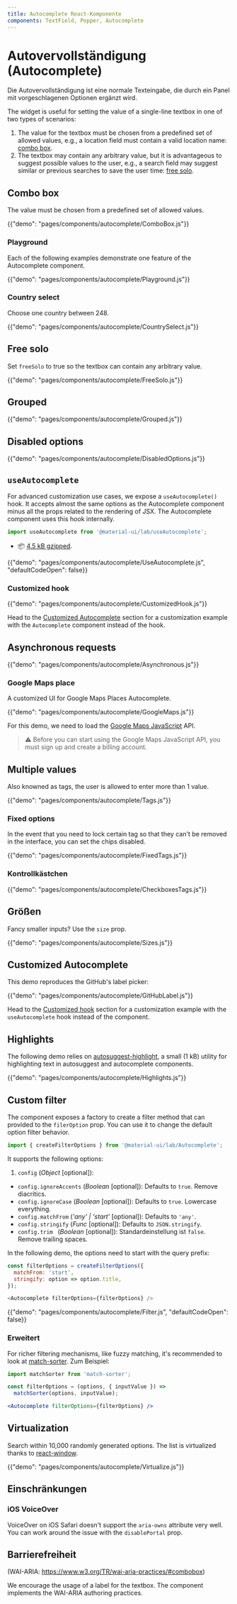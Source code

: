 ```yaml
---
title: Autocomplete React-Komponente
components: TextField, Popper, Autocomplete
---
```


# Autovervollständigung (Autocomplete)

<p class="description">Die Autovervollständigung ist eine normale Texteingabe, die durch ein Panel mit vorgeschlagenen Optionen ergänzt wird.</p>

The widget is useful for setting the value of a single-line textbox in one of two types of scenarios:

1. The value for the textbox must be chosen from a predefined set of allowed values, e.g., a location field must contain a valid location name: [combo box](#combo-box).
2. The textbox may contain any arbitrary value, but it is advantageous to suggest possible values to the user, e.g., a search field may suggest similar or previous searches to save the user time: [free solo](#free-solo).

## Combo box

The value must be chosen from a predefined set of allowed values.

{{"demo": "pages/components/autocomplete/ComboBox.js"}}

### Playground

Each of the following examples demonstrate one feature of the Autocomplete component.

{{"demo": "pages/components/autocomplete/Playground.js"}}

### Country select

Choose one country between 248.

{{"demo": "pages/components/autocomplete/CountrySelect.js"}}

## Free solo

Set `freeSolo` to true so the textbox can contain any arbitrary value.

{{"demo": "pages/components/autocomplete/FreeSolo.js"}}

## Grouped

{{"demo": "pages/components/autocomplete/Grouped.js"}}

## Disabled options

{{"demo": "pages/components/autocomplete/DisabledOptions.js"}}

## `useAutocomplete`

For advanced customization use cases, we expose a `useAutocomplete()` hook. It accepts almost the same options as the Autocomplete component minus all the props related to the rendering of JSX. The Autocomplete component uses this hook internally.

```jsx
import useAutocomplete from '@material-ui/lab/useAutocomplete';
```

- 📦 [4.5 kB gzipped](/size-snapshot).

{{"demo": "pages/components/autocomplete/UseAutocomplete.js", "defaultCodeOpen": false}}

### Customized hook

{{"demo": "pages/components/autocomplete/CustomizedHook.js"}}

Head to the [Customized Autocomplete](#customized-autocomplete) section for a customization example with the `Autocomplete` component instead of the hook.

## Asynchronous requests

{{"demo": "pages/components/autocomplete/Asynchronous.js"}}

### Google Maps place

A customized UI for Google Maps Places Autocomplete.

{{"demo": "pages/components/autocomplete/GoogleMaps.js"}}

For this demo, we need to load the [Google Maps JavaScript](https://developers.google.com/maps/documentation/javascript/tutorial) API.

> ⚠️ Before you can start using the Google Maps JavaScript API, you must sign up and create a billing account.

## Multiple values

Also knowned as tags, the user is allowed to enter more than 1 value.

{{"demo": "pages/components/autocomplete/Tags.js"}}

### Fixed options

In the event that you need to lock certain tag so that they can't be removed in the interface, you can set the chips disabled.

{{"demo": "pages/components/autocomplete/FixedTags.js"}}

### Kontrollkästchen

{{"demo": "pages/components/autocomplete/CheckboxesTags.js"}}

## Größen

Fancy smaller inputs? Use the `size` prop.

{{"demo": "pages/components/autocomplete/Sizes.js"}}

## Customized Autocomplete

This demo reproduces the GitHub's label picker:

{{"demo": "pages/components/autocomplete/GitHubLabel.js"}}

Head to the [Customized hook](#customized-hook) section for a customization example with the `useAutocomplete` hook instead of the component.

## Highlights

The following demo relies on [autosuggest-highlight](https://github.com/moroshko/autosuggest-highlight), a small (1 kB) utility for highlighting text in autosuggest and autocomplete components.

{{"demo": "pages/components/autocomplete/Highlights.js"}}

## Custom filter

The component exposes a factory to create a filter method that can provided to the `filerOption` prop. You can use it to change the default option filter behavior.

```js
import { createFilterOptions } from '@material-ui/lab/Autocomplete';
```

It supports the following options:

1. `config` (*Object* [optional]): 
  - `config.ignoreAccents` (*Boolean* [optional]): Defaults to `true`. Remove diacritics.
  - `config.ignoreCase` (*Boolean* [optional]): Defaults to `true`. Lowercase everything.
  - `config.matchFrom` (*'any' | 'start'* [optional]): Defaults to `'any'`.
  - `config.stringify` (*Func* [optional]): Defaults to `JSON.stringify`.
  - `config.trim ` (*Boolean* [optional]): Standardeinstellung ist `false`. Remove trailing spaces.

In the following demo, the options need to start with the query prefix:

```js
const filterOptions = createFilterOptions({
  matchFrom: 'start',
  stringify: option => option.title,
});

<Autocomplete filterOptions={filterOptions} />
```

{{"demo": "pages/components/autocomplete/Filter.js", "defaultCodeOpen": false}}

### Erweitert

For richer filtering mechanisms, like fuzzy matching, it's recommended to look at [match-sorter](https://github.com/kentcdodds/match-sorter). Zum Beispiel:

```jsx
import matchSorter from 'match-sorter';

const filterOptions = (options, { inputValue }) =>
  matchSorter(options, inputValue);

<Autocomplete filterOptions={filterOptions} />
```

## Virtualization

Search within 10,000 randomly generated options. The list is virtualized thanks to [react-window](https://github.com/bvaughn/react-window).

{{"demo": "pages/components/autocomplete/Virtualize.js"}}

## Einschränkungen

### iOS VoiceOver

VoiceOver on iOS Safari doesn't support the `aria-owns` attribute very well. You can work around the issue with the `disablePortal` prop.

## Barrierefreiheit

(WAI-ARIA: https://www.w3.org/TR/wai-aria-practices/#combobox)

We encourage the usage of a label for the textbox. The component implements the WAI-ARIA authoring practices.
